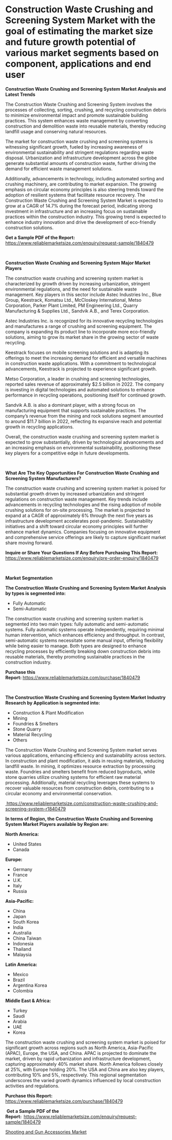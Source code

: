 <p><h1>Construction Waste Crushing and Screening System Market with the goal of estimating the market size and future growth potential of various market segments based on component, applications and end user</h1></p><p><strong>Construction Waste Crushing and Screening System Market Analysis and Latest Trends</strong></p>
<p><p>The Construction Waste Crushing and Screening System involves the processes of collecting, sorting, crushing, and recycling construction debris to minimize environmental impact and promote sustainable building practices. This system enhances waste management by converting construction and demolition waste into reusable materials, thereby reducing landfill usage and conserving natural resources. </p><p>The market for construction waste crushing and screening systems is witnessing significant growth, fueled by increasing awareness of environmental sustainability and stringent regulations regarding waste disposal. Urbanization and infrastructure development across the globe generate substantial amounts of construction waste, further driving the demand for efficient waste management solutions. </p><p>Additionally, advancements in technology, including automated sorting and crushing machinery, are contributing to market expansion. The growing emphasis on circular economy principles is also steering trends toward the adoption of resilient systems that facilitate resource recovery. The Construction Waste Crushing and Screening System Market is expected to grow at a CAGR of 14.7% during the forecast period, indicating strong investment in infrastructure and an increasing focus on sustainable practices within the construction industry. This growing trend is expected to enhance industry innovation and drive the development of eco-friendly construction solutions.</p></p>
<p><strong>Get a Sample PDF of the Report:&nbsp;</strong> <a href="https://www.reliablemarketsize.com/enquiry/request-sample/1840479?utm_campaign=3201&utm_medium=2&utm_source=Github&utm_content=ia&utm_term=12042025&utm_id=construction-waste-crushing-and-screening-system">https://www.reliablemarketsize.com/enquiry/request-sample/1840479</a></p>
<p>&nbsp;</p>
<p><strong>Construction Waste Crushing and Screening System Major Market Players</strong></p>
<p><p>The construction waste crushing and screening system market is characterized by growth driven by increasing urbanization, stringent environmental regulations, and the need for sustainable waste management. Key players in this sector include Astec Industries Inc., Blue Group, Keestrack, Komatsu Ltd., McCloskey International, Metso Corporation, Parker Plant Limited, PM Engineering Ltd., Quarry Manufacturing & Supplies Ltd., Sandvik A.B., and Terex Corporation.</p><p>Astec Industries Inc. is recognized for its innovative recycling technologies and manufactures a range of crushing and screening equipment. The company is expanding its product line to incorporate more eco-friendly solutions, aiming to grow its market share in the growing sector of waste recycling.</p><p>Keestrack focuses on mobile screening solutions and is adapting its offerings to meet the increasing demand for efficient and versatile machines in construction waste applications. With a commitment to technological advancements, Keestrack is projected to experience significant growth.</p><p>Metso Corporation, a leader in crushing and screening technologies, reported sales revenue of approximately $2.5 billion in 2022. The company is investing in digital technologies and automated solutions to enhance performance in recycling operations, positioning itself for continued growth.</p><p>Sandvik A.B. is also a dominant player, with a strong focus on manufacturing equipment that supports sustainable practices. The company’s revenue from the mining and rock solutions segment amounted to around $11.7 billion in 2022, reflecting its expansive reach and potential growth in recycling applications.</p><p>Overall, the construction waste crushing and screening system market is expected to grow substantially, driven by technological advancements and an increasing emphasis on environmental sustainability, positioning these key players for a competitive edge in future developments.</p></p>
<p>&nbsp;</p>
<p><strong>What Are The Key Opportunities For Construction Waste Crushing and Screening System Manufacturers?</strong></p>
<p><p>The construction waste crushing and screening system market is poised for substantial growth driven by increased urbanization and stringent regulations on construction waste management. Key trends include advancements in recycling technologies and the rising adoption of mobile crushing solutions for on-site processing. The market is projected to expand at a CAGR of approximately 6% through the next five years as infrastructure development accelerates post-pandemic. Sustainability initiatives and a shift toward circular economy principles will further enhance market dynamics. Companies focusing on innovative equipment and comprehensive service offerings are likely to capture significant market share moving forward.</p></p>
<p><strong>Inquire or Share Your Questions If Any Before Purchasing This Report:</strong> <a href="https://www.reliablemarketsize.com/enquiry/pre-order-enquiry/1840479?utm_campaign=3201&utm_medium=2&utm_source=Github&utm_content=ia&utm_term=12042025&utm_id=construction-waste-crushing-and-screening-system">https://www.reliablemarketsize.com/enquiry/pre-order-enquiry/1840479</a></p>
<p>&nbsp;</p>
<p><strong>Market Segmentation</strong></p>
<p><strong>The Construction Waste Crushing and Screening System Market Analysis by types is segmented into:</strong></p>
<p><ul><li>Fully Automatic</li><li>Semi-Automatic</li></ul></p>
<p><p>The construction waste crushing and screening system market is segmented into two main types: fully automatic and semi-automatic systems. Fully automatic systems operate independently, requiring minimal human intervention, which enhances efficiency and throughput. In contrast, semi-automatic systems necessitate some manual input, offering flexibility while being easier to manage. Both types are designed to enhance recycling processes by efficiently breaking down construction debris into reusable materials, thereby promoting sustainable practices in the construction industry.</p></p>
<p><strong>Purchase this Report:&nbsp;</strong><a href="https://www.reliablemarketsize.com/purchase/1840479?utm_campaign=3201&utm_medium=2&utm_source=Github&utm_content=ia&utm_term=12042025&utm_id=construction-waste-crushing-and-screening-system">https://www.reliablemarketsize.com/purchase/1840479</a></p>
<p>&nbsp;</p>
<p><strong>The Construction Waste Crushing and Screening System Market Industry Research by Application is segmented into:</strong></p>
<p><ul><li>Construction & Plant Modification</li><li>Mining</li><li>Foundries & Smelters</li><li>Stone Quarry</li><li>Material Recycling</li><li>Others</li></ul></p>
<p><p>The Construction Waste Crushing and Screening System market serves various applications, enhancing efficiency and sustainability across sectors. In construction and plant modification, it aids in reusing materials, reducing landfill waste. In mining, it optimizes resource extraction by processing waste. Foundries and smelters benefit from reduced byproducts, while stone quarries utilize crushing systems for efficient raw material processing. Additionally, material recycling leverages these systems to recover valuable resources from construction debris, contributing to a circular economy and environmental conservation.</p></p>
<p><a href="https://www.reliablemarketsize.com/construction-waste-crushing-and-screening-system-r1840479?utm_campaign=3201&utm_medium=2&utm_source=Github&utm_content=ia&utm_term=12042025&utm_id=construction-waste-crushing-and-screening-system">&nbsp;https://www.reliablemarketsize.com/construction-waste-crushing-and-screening-system-r1840479</a></p>
<p><strong>In terms of Region, the Construction Waste Crushing and Screening System Market Players available by Region are:</strong></p>
<p>
    <p> <strong> North America: </strong>
        <ul>
            <li>United States</li>
            <li>Canada</li>
        </ul>
        </p> 
    <p> <strong> Europe: </strong>
        <ul>
            <li>Germany</li>
            <li>France</li>
            <li>U.K.</li>
            <li>Italy</li>
            <li>Russia</li>
        </ul>
        </p> 
    <p> <strong> Asia-Pacific: </strong>
        <ul>
            <li>China</li>
            <li>Japan</li>
            <li>South Korea</li>
            <li>India</li>
            <li>Australia</li>
            <li>China Taiwan</li>
            <li>Indonesia</li>
            <li>Thailand</li>
            <li>Malaysia</li>
        </ul>
        </p> 
    <p> <strong> Latin America: </strong>
        <ul>
            <li>Mexico</li>
            <li>Brazil</li>
            <li>Argentina Korea</li>
            <li>Colombia</li>
        </ul>
        </p> 
    <p> <strong> Middle East & Africa: </strong>
        <ul>
            <li>Turkey</li>
            <li>Saudi</li>
            <li>Arabia</li>
            <li>UAE</li>
            <li>Korea</li>
        </ul>
    </p>
    </p>
<p><p>The construction waste crushing and screening system market is poised for significant growth across regions such as North America, Asia-Pacific (APAC), Europe, the USA, and China. APAC is projected to dominate the market, driven by rapid urbanization and infrastructure development, capturing approximately 40% market share. North America follows closely at 25%, with Europe holding 20%. The USA and China are also key players, contributing 10% and 5%, respectively. This regional segmentation underscores the varied growth dynamics influenced by local construction activities and regulations.</p></p>
<p><strong>Purchase this Report: </strong><a href="https://www.reliablemarketsize.com/purchase/1840479?utm_campaign=3201&utm_medium=2&utm_source=Github&utm_content=ia&utm_term=12042025&utm_id=construction-waste-crushing-and-screening-system">https://www.reliablemarketsize.com/purchase/1840479</a></p>
<p>&nbsp;<strong>Get a Sample PDF of the Report:&nbsp;&nbsp;</strong><a href="https://www.reliablemarketsize.com/enquiry/request-sample/1840479?utm_campaign=3201&utm_medium=2&utm_source=Github&utm_content=ia&utm_term=12042025&utm_id=construction-waste-crushing-and-screening-system">https://www.reliablemarketsize.com/enquiry/request-sample/1840479</a></p>
<p><strong></strong></p>
<p><p><a href="https://github.com/kaforarvero/Market-Research-Report-List-1/blob/main/shooting-and-gun-accessories-market.md?utm_campaign=3201&utm_medium=2&utm_source=Github&utm_content=ia&utm_term=12042025&utm_id=construction-waste-crushing-and-screening-system">Shooting and Gun Accessories Market</a></p></p>